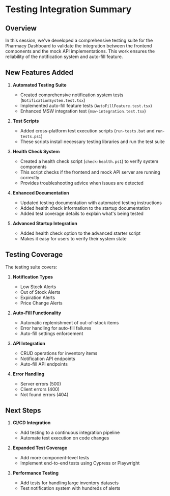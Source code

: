 # Testing Integration Summary

## Overview

In this session, we've developed a comprehensive testing suite for the Pharmacy Dashboard to validate the integration between the frontend components and the mock API implementations. This work ensures the reliability of the notification system and auto-fill feature.

## New Features Added

1. **Automated Testing Suite**
   - Created comprehensive notification system tests (`NotificationSystem.test.tsx`)
   - Implemented auto-fill feature tests (`AutoFillFeature.test.tsx`)
   - Enhanced MSW integration test (`msw-integration.test.tsx`)

2. **Test Scripts**
   - Added cross-platform test execution scripts (`run-tests.bat` and `run-tests.ps1`)
   - These scripts install necessary testing libraries and run the test suite

3. **Health Check System**
   - Created a health check script (`check-health.ps1`) to verify system components
   - This script checks if the frontend and mock API server are running correctly
   - Provides troubleshooting advice when issues are detected

4. **Enhanced Documentation**
   - Updated testing documentation with automated testing instructions
   - Added health check information to the startup documentation
   - Added test coverage details to explain what's being tested

5. **Advanced Startup Integration**
   - Added health check option to the advanced starter script
   - Makes it easy for users to verify their system state

## Testing Coverage

The testing suite covers:

1. **Notification Types**
   - Low Stock Alerts
   - Out of Stock Alerts
   - Expiration Alerts
   - Price Change Alerts

2. **Auto-Fill Functionality**
   - Automatic replenishment of out-of-stock items
   - Error handling for auto-fill failures
   - Auto-fill settings enforcement

3. **API Integration**
   - CRUD operations for inventory items
   - Notification API endpoints
   - Auto-fill API endpoints

4. **Error Handling**
   - Server errors (500)
   - Client errors (400)
   - Not found errors (404)

## Next Steps

1. **CI/CD Integration**
   - Add testing to a continuous integration pipeline
   - Automate test execution on code changes

2. **Expanded Test Coverage**
   - Add more component-level tests
   - Implement end-to-end tests using Cypress or Playwright

3. **Performance Testing**
   - Add tests for handling large inventory datasets
   - Test notification system with hundreds of alerts
